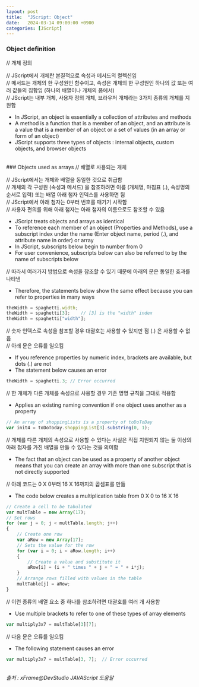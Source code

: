 ```yaml
---
layout: post
title:  "JScript: Object"
date:   2024-03-14 09:00:00 +0900
categories: [JScript]
---
```


### Object definition   
// 개체 정의   
   
// JScript에서 개체란 본질적으로 속성과 메서드의 컬렉션임   
// 메서드는 개체의 한 구성원인 함수이고, 속성은 개체의 한 구성원인 하나의 값 또는 여러 값들의 집합임 (하나의 배열이나 개체의 폼에서)   
// JScript는 내부 개체, 사용자 정의 개체, 브라우저 개체라는 3가지 종류의 개체를 지원함   
- In JScript, an object is essentially a collection of attributes and methods   
- A method is a function that is a member of an object, and an attribute is a value that is a member of an object or a set of values (in an array or form of an object)   
- JScript supports three types of objects : internal objects, custom objects, and browser objects   
   
<br />
### Objects used as arrays   
// 배열로 사용되는 개체   
   
// JScript에서는 개체와 배열을 동일한 것으로 취급함   
// 개체의 각 구성원 (속성과 메서드) 을 참조하려면 이름 (개체명, 마침표 (.), 속성명의 순서로 입력) 또는 배열 아래 첨자 인덱스를 사용하면 됨   
// JScript에서 아래 첨자는 0부터 번호를 매기기 시작함   
// 사용자 편의를 위해 아래 첨자는 아래 첨자의 이름으로도 참조할 수 있음   
- JScript treats objects and arrays as identical   
- To reference each member of an object (Properties and Methods), use a subscript index under the name (Enter object name, period (.), and attribute name in order) or array   
- In JScript, subscripts below begin to number from 0   
- For user convenience, subscripts below can also be referred to by the name of subscripts below   
   
// 따라서 여러가지 방법으로 속성을 참조할 수 있기 때문에 아래의 문은 동일한 효과를 나타냄   
- Therefore, the statements below show the same effect because you can refer to properties in many ways   
   
```javascript
theWidth = spaghetti.width;
theWidth = spaghetti[3];    // [3] is the "width" index
theWidth = spaghetti["width"];
```
   
// 숫자 인덱스로 속성을 참조할 경우 대괄호는 사용할 수 있지만 점 (.) 은 사용할 수 없음   
// 아래 문은 오류를 일으킴   
- If you reference properties by numeric index, brackets are available, but dots (.) are not   
- The statement below causes an error   
   
```javascript
theWidth = spaghetti.3; // Error occurred
```
   
// 한 개체가 다른 개체를 속성으로 사용할 경우 기존 명명 규칙을 그대로 적용함   
- Applies an existing naming convention if one object uses another as a property   
   
```javascript
// An array of shoppingLists is a property of toDoToDay
var init4 = toDoToday.shoppingList[3].substring(0, 1);
```
   
// 개체를 다른 개체의 속성으로 사용할 수 있다는 사실은 직접 지원되지 않는 둘 이상의 아래 첨자를 가진 배열을 만들 수 있다는 것을 의미함   
- The fact that an object can be used as a property of another object means that you can create an array with more than one subscript that is not directly supported   
   
// 아래 코드는 0 X 0부터 16 X 16까지의 곱셈표를 만듦   
- The code below creates a multiplication table from 0 X 0 to 16 X 16   
   
```javascript
// Create a cell to be tabulated
var multTable = new Array(17);
// Set rows
for (var j = 0; j < multTable.length; j++)
{
    // Create one row
    var aRow = new Array(17);
    // Sets the value for the row
    for (var i = 0; i < aRow.length; i++)
    {
        // Create a value and substitute it
        aRow[i] = (i + " times " + j + " = " + i*j);
    }
    // Arrange rows filled with values in the table
    multTable[j] = aRow;
}
```
   
// 이런 종류의 배열 요소 중 하나를 참조하려면 대괄호를 여러 개 사용함   
- Use multiple brackets to refer to one of these types of array elements   
   
```javascript
var multiply3x7 = multTable[3][7];
```
   
// 다음 문은 오류를 일으킴   
- The following statement causes an error   
   
```javascript
var multiply3x7 = multTable[3, 7];  // Error occurred
```
   
<br />
<cite>출처 : xFrame@DevStudio JAVAScript 도움말</cite>
